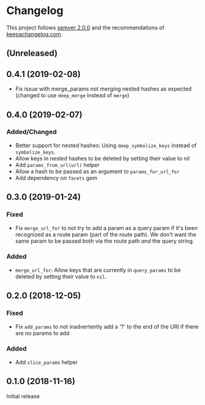 # Changelog

This project follows [semver 2.0.0](http://semver.org/spec/v2.0.0.html) and the
recommendations of [keepachangelog.com](http://keepachangelog.com/).

## (Unreleased)

## 0.4.1 (2019-02-08)
- Fix issue with merge_params not merging nested hashes as expected (changed to
  use `deep_merge` instead of `merge`)

## 0.4.0 (2019-02-07)

### Added/Changed
- Better support for nested hashes: Using `deep_symbolize_keys` instead of `symbolize_keys`.
- Allow keys in nested hashes to be deleted by setting their value to nil
- Add `params_from_url(url)` helper
- Allow a hash to be passed as an argument to `params_for_url_for`
- Add dependency on `facets` gem

## 0.3.0 (2019-01-24)

### Fixed
- Fix `merge_url_for` to not try to add a param as a query param if it's been recognized as a route
  param (part of the route path). We don't want the same param to be passed both via the route path
  *and* the query string.

### Added
- `merge_url_for`: Allow keys that are currently in `query_params` to be deleted by setting their
  value to `nil`.


## 0.2.0 (2018-12-05)

### Fixed
- Fix `add_params` to not inadvertently add a '?' to the end of the URI if there are no params to add

### Added
- Add `slice_params` helper


## 0.1.0 (2018-11-16)

Initial release
